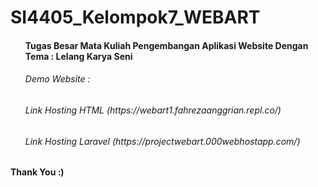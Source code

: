 # SI4405_Kelompok7_WEBART
<ul>
  <h4>Tugas Besar Mata Kuliah Pengembangan Aplikasi Website Dengan Tema : Lelang Karya Seni</h4>
</ul>
<ul>
  <h6>Demo Website :</h6>
  <h6>Link Hosting HTML (https://webart1.fahrezaanggrian.repl.co/)</h6>
  <h6>Link Hosting Laravel (https://projectwebart.000webhostapp.com/)</h6>
</ul>
<h4>Thank You :)</h4>
